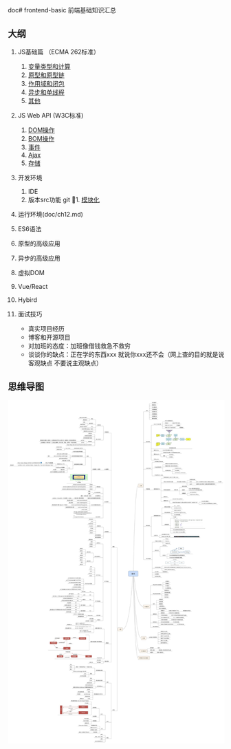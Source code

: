 doc# frontend-basic
前端基础知识汇总


## 大纲
1. JS基础篇 （ECMA 262标准）
    1. [变量类型和计算](doc/ch01.md)
    1. [原型和原型链](doc/ch02.md)
    1. [作用域和闭包](doc/ch03.md)
    1. [异步和单线程](doc/ch04.md)
    1. [其他](doc/ch05.md)
1. JS Web API (W3C标准)
    1. [DOM操作](doc/ch06.md)
    1. [BOM操作](doc/ch07.md)
    1. [事件](doc/ch08.md)
    1. [Ajax](doc/ch09.md)
    1. [存储](doc/ch10.md)
1. 开发环境
    1. IDE
    1. 版本src功能 git
    1. [模块化](doc/ch11.md)
1. 运行环境(doc/ch12.md)
1. ES6语法
1. 原型的高级应用
1. 异步的高级应用
1. 虚拟DOM
1. Vue/React
1. Hybird


1. 面试技巧
    - 真实项目经历
    - 博客和开源项目
    - 对加班的态度：加班像借钱救急不救穷
    - 谈谈你的缺点：正在学的东西xxx 就说你xxx还不会（网上查的目的就是说客观缺点 不要说主观缺点）

## 思维导图
![avatar](xmind/interview.jpg)
